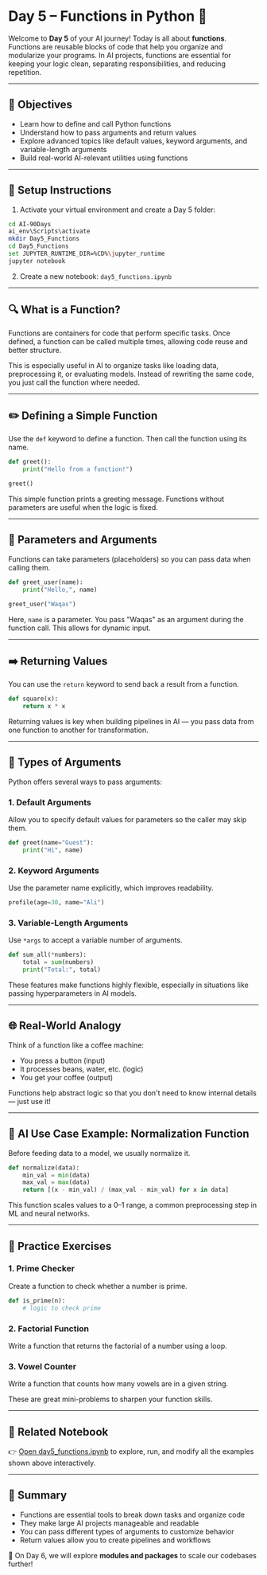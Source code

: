 # Day 5 – Functions in Python 🚀

Welcome to **Day 5** of your AI journey! Today is all about **functions**. Functions are reusable blocks of code that help you organize and modularize your programs. In AI projects, functions are essential for keeping your logic clean, separating responsibilities, and reducing repetition.

---

## 🌟 Objectives

* Learn how to define and call Python functions
* Understand how to pass arguments and return values
* Explore advanced topics like default values, keyword arguments, and variable-length arguments
* Build real-world AI-relevant utilities using functions

---

## 📁 Setup Instructions

1. Activate your virtual environment and create a Day 5 folder:

```bash
cd AI-90Days
ai_env\Scripts\activate
mkdir Day5_Functions
cd Day5_Functions
set JUPYTER_RUNTIME_DIR=%CD%\jupyter_runtime
jupyter notebook
```

2. Create a new notebook: `day5_functions.ipynb`

---

## 🔍 What is a Function?

Functions are containers for code that perform specific tasks. Once defined, a function can be called multiple times, allowing code reuse and better structure.

This is especially useful in AI to organize tasks like loading data, preprocessing it, or evaluating models. Instead of rewriting the same code, you just call the function where needed.

---

## ✏️ Defining a Simple Function

Use the `def` keyword to define a function. Then call the function using its name.

```python
def greet():
    print("Hello from a function!")

greet()
```

This simple function prints a greeting message. Functions without parameters are useful when the logic is fixed.

---

## 🧰 Parameters and Arguments

Functions can take parameters (placeholders) so you can pass data when calling them.

```python
def greet_user(name):
    print("Hello,", name)

greet_user("Waqas")
```

Here, `name` is a parameter. You pass "Waqas" as an argument during the function call. This allows for dynamic input.

---

## ➡️ Returning Values

You can use the `return` keyword to send back a result from a function.

```python
def square(x):
    return x * x
```

Returning values is key when building pipelines in AI — you pass data from one function to another for transformation.

---

## 📢 Types of Arguments

Python offers several ways to pass arguments:

### 1. Default Arguments

Allow you to specify default values for parameters so the caller may skip them.

```python
def greet(name="Guest"):
    print("Hi", name)
```

### 2. Keyword Arguments

Use the parameter name explicitly, which improves readability.

```python
profile(age=30, name="Ali")
```

### 3. Variable-Length Arguments

Use `*args` to accept a variable number of arguments.

```python
def sum_all(*numbers):
    total = sum(numbers)
    print("Total:", total)
```

These features make functions highly flexible, especially in situations like passing hyperparameters in AI models.

---

## 🌐 Real-World Analogy

Think of a function like a coffee machine:

* You press a button (input)
* It processes beans, water, etc. (logic)
* You get your coffee (output)

Functions help abstract logic so that you don't need to know internal details — just use it!

---

## 🚀 AI Use Case Example: Normalization Function

Before feeding data to a model, we usually normalize it.

```python
def normalize(data):
    min_val = min(data)
    max_val = max(data)
    return [(x - min_val) / (max_val - min_val) for x in data]
```

This function scales values to a 0–1 range, a common preprocessing step in ML and neural networks.

---

## 🔹 Practice Exercises

### 1. Prime Checker

Create a function to check whether a number is prime.

```python
def is_prime(n):
    # logic to check prime
```

### 2. Factorial Function

Write a function that returns the factorial of a number using a loop.

### 3. Vowel Counter

Write a function that counts how many vowels are in a given string.

These are great mini-problems to sharpen your function skills.

---

## 📓 Related Notebook

👉 [Open day5\_functions.ipynb](../Day5_Functions/day5_functions.ipynb) to explore, run, and modify all the examples shown above interactively.

---

## 🧠 Summary

* Functions are essential tools to break down tasks and organize code
* They make large AI projects manageable and readable
* You can pass different types of arguments to customize behavior
* Return values allow you to create pipelines and workflows

📅 On Day 6, we will explore **modules and packages** to scale our codebases further!
